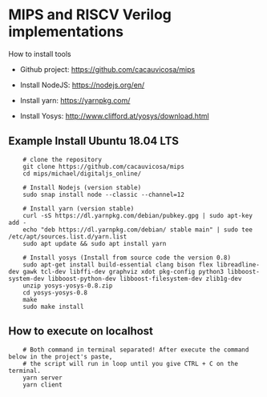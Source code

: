 # MIPS and RISCV Verilog implementations

How to install tools

- Github project: https://github.com/cacauvicosa/mips

- Install NodeJS: https://nodejs.org/en/

- Install yarn: https://yarnpkg.com/

- Install Yosys: http://www.clifford.at/yosys/download.html

## Example Install Ubuntu 18.04 LTS

```
	# clone the repository
	git clone https://github.com/cacauvicosa/mips
	cd mips/michael/digitaljs_online/

	# Install Nodejs (version stable)
	sudo snap install node --classic --channel=12
	
	# Install yarn (version stable)
	curl -sS https://dl.yarnpkg.com/debian/pubkey.gpg | sudo apt-key add -
	echo "deb https://dl.yarnpkg.com/debian/ stable main" | sudo tee /etc/apt/sources.list.d/yarn.list
	sudo apt update && sudo apt install yarn
	
	# Install yosys (Install from source code the version 0.8)
	sudo apt-get install build-essential clang bison flex libreadline-dev gawk tcl-dev libffi-dev graphviz xdot pkg-config python3 libboost-system-dev libboost-python-dev libboost-filesystem-dev zlib1g-dev
	unzip yosys-yosys-0.8.zip
	cd yosys-yosys-0.8
	make
	sudo make install
```

## How to execute on localhost 

```
	# Both command in terminal separated! After execute the command below in the project's paste, 
	# the script will run in loop until you give CTRL + C on the terminal.
	yarn server
	yarn client
```


